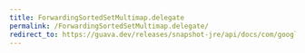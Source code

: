 ```yaml
---
title: ForwardingSortedSetMultimap.delegate
permalink: /ForwardingSortedSetMultimap.delegate/
redirect_to: https://guava.dev/releases/snapshot-jre/api/docs/com/google/common/collect/ForwardingSortedSetMultimap.html#delegate--
---
```

